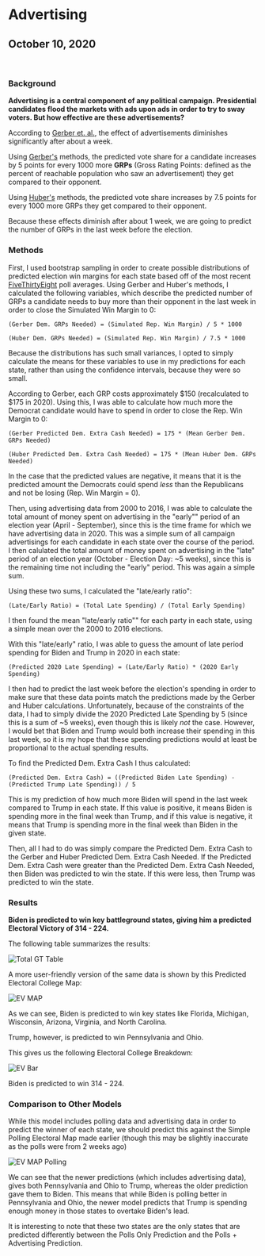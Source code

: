 # Advertising

## October 10, 2020

<br>

### Background

**Advertising is a central component of any political campaign. Presidential candidates flood the markets with ads upon ads in order to try to sway voters. But how effective are these advertisements?**

According to [Gerber et. al.](https://www-cambridge-org.ezp-prod1.hul.harvard.edu/core/journals/american-political-science-review/article/how-large-and-longlasting-are-the-persuasive-effects-of-televised-campaign-ads-results-from-a-randomized-field-experiment/DA29FE8A5581C772006A1DEBB21CFC4C), the effect of advertisements diminishes significantly after about a week.

Using [Gerber's](https://www-cambridge-org.ezp-prod1.hul.harvard.edu/core/journals/american-political-science-review/article/how-large-and-longlasting-are-the-persuasive-effects-of-televised-campaign-ads-results-from-a-randomized-field-experiment/DA29FE8A5581C772006A1DEBB21CFC4C) methods, the predicted vote share for a candidate increases by 5 points for every 1000 more **GRPs** (Gross Rating Points: defined as the percent of reachable population who saw an advertisement) they get compared to their opponent.

Using [Huber's](https://hollis.harvard.edu/primo-explore/fulldisplay?docid=TN_cdi_gale_infotracacademiconefile_A170741649&context=PC&vid=HVD2&search_scope=everything&tab=everything&lang=en_US) methods, the predicted vote share increases by 7.5 points for every 1000 more GRPs they get compared to their opponent.

Because these effects diminish after about 1 week, we are going to predict the number of GRPs in the last week before the election.

### Methods

First, I used bootstrap sampling in order to create possible distributions of predicted election win margins for each state based off of the most recent [FiveThirtyEight](https://github.com/fivethirtyeight/data/tree/master/polls) poll averages. Using Gerber and Huber's methods, I calculated the following variables, which describe the predicted number of GRPs a candidate needs to buy more than their opponent in the last week in order to close the Simulated Win Margin to 0:
```
(Gerber Dem. GRPs Needed) = (Simulated Rep. Win Margin) / 5 * 1000
```
```
(Huber Dem. GRPs Needed) = (Simulated Rep. Win Margin) / 7.5 * 1000
```

Because the distributions has such small variances, I opted to simply calculate the means for these variables to use in my predictions for each state, rather than using the confidence intervals, because they were so small.

According to Gerber, each GRP costs approximately \$150  (recalculated to \$175 in 2020). Using this, I was able to calculate how much more the Democrat candidate would have to spend in order to close the Rep. Win Margin to 0:
```
(Gerber Predicted Dem. Extra Cash Needed) = 175 * (Mean Gerber Dem. GRPs Needed)
```

```
(Huber Predicted Dem. Extra Cash Needed) = 175 * (Mean Huber Dem. GRPs Needed)
```

In the case that the predicted values are negative, it means that it is the predicted amount the Democrats could spend *less* than the Republicans and not be losing (Rep. Win Margin = 0).

Then, using advertising data from 2000 to 2016, I was able to calculate the total amount of money spent on advertising in the "early"" period of an election year (April - September), since this is the time frame for which we have advertising data in 2020. This was a simple sum of all campaign advertisings for each candidate in each state over the course of the period. I then calulated the total amount of money spent on advertising in the "late" period of an election year (October - Election Day: ~5 weeks), since this is the remaining time not including the "early" period. This was again a simple sum.

Using these two sums, I calculated the "late/early ratio":
```
(Late/Early Ratio) = (Total Late Spending) / (Total Early Spending)

```
I then found the mean "late/early ratio"" for each party in each state, using a simple mean over the 2000 to 2016 elections.

With this "late/early" ratio, I was able to guess the amount of late period spending for Biden and Trump in 2020 in each state:
```
(Predicted 2020 Late Spending) = (Late/Early Ratio) * (2020 Early Spending)
```

I then had to predict the last week before the election's spending in order to make sure that these data points match the predictions made by the Gerber and Huber calculations. Unfortunately, because of the constraints of the data, I had to simply divide the 2020 Predicted Late Spending by 5 (since this is a sum of ~5 weeks), even though this is likely *not* the case. However, I would bet that Biden and Trump would both increase their spending in this last week, so it is my hope that these spending predictions would at least be proportional to the actual spending results.

To find the Predicted Dem. Extra Cash I thus calculated:
```
(Predicted Dem. Extra Cash) = ((Predicted Biden Late Spending) - (Predicted Trump Late Spending)) / 5
```

This is my prediction of how much more Biden will spend in the last week compared to Trump in each state. If this value is positive, it means Biden is spending more in the final week than Trump, and if this value is negative, it means that Trump is spending more in the final week than Biden in the given state.

Then, all I had to do was simply compare the Predicted Dem. Extra Cash to the Gerber and Huber Predicted Dem. Extra Cash Needed. If the Predicted Dem. Extra Cash were greater than the Predicted Dem. Extra Cash Needed, then Biden was predicted to win the state. If this were less, then Trump was predicted to win the state.

### Results

**Biden is predicted to win key battleground states, giving him a predicted Electoral Victory of 314 - 224.**

The following table summarizes the results:

![Total GT Table](../figures/Ads_Total_Table.png)

A more user-friendly version of the same data is shown by this Predicted Electoral College Map:

![EV MAP](../figures/Ads_EV_map.png)

As we can see, Biden is predicted to win key states like Florida, Michigan, Wisconsin, Arizona, Virginia, and North Carolina.

Trump, however, is predicted to win Pennsylvania and Ohio.

This gives us the following Electoral College Breakdown:

![EV Bar](../figures/Ads_EV.png)

Biden is predicted to win 314 - 224. 

### Comparison to Other Models

While this model includes polling data and advertising data in order to predict the winner of each state, we should predict this against the Simple Polling Electoral Map made earlier (though this may be slightly inaccurate as the polls were from 2 weeks ago)

![EV MAP Polling](../figures/Poll_EV_map.png)

We can see that the newer predictions (which includes advertising data), gives both Pennsylvania and Ohio to Trump, whereas the older prediction gave them to Biden. This means that while Biden is polling better in Pennsylvania and Ohio, the newer model predicts that Trump is spending enough money in those states to overtake Biden's lead.

It is interesting to note that these two states are the only states that are predicted differently between the Polls Only Prediction and the Polls + Advertising Prediction.
